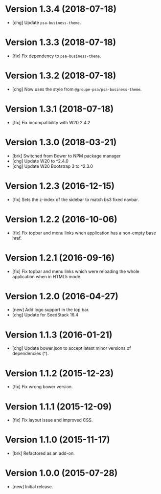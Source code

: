 # Version 1.3.4 (2018-07-18)

* [chg] Update `psa-business-theme`.

# Version 1.3.3 (2018-07-18)

* [fix] Fix dependency to `psa-business-theme`.

# Version 1.3.2 (2018-07-18)

* [chg] Now uses the style from `@groupe-psa/psa-business-theme`.

# Version 1.3.1 (2018-07-18)

* [fix] Fix incompatibility with W20 2.4.2

# Version 1.3.0 (2018-03-21)

* [brk] Switched from Bower to NPM package manager
* [chg] Update W20 to ^2.4.0
* [chg] Update W20 Bootstrap 3 to ^2.3.0

# Version 1.2.3 (2016-12-15)

* [fix] Sets the z-index of the sidebar to match bs3 fixed navbar.

# Version 1.2.2 (2016-10-06)

* [fix] Fix topbar and menu links when application has a non-empty base href.

# Version 1.2.1 (2016-09-16)

* [fix] Fix topbar and menu links which were reloading the whole application when in HTML5 mode.

# Version 1.2.0 (2016-04-27)

* [new] Add logo support in the top bar.
* [chg] Update for SeedStack 16.4

# Version 1.1.3 (2016-01-21)

* [chg] Update bower.json to accept latest minor versions of dependencies (^).

# Version 1.1.2 (2015-12-23)

* [fix] Fix wrong bower version.

# Version 1.1.1 (2015-12-09)

* [fix] Fix layout issue and improved CSS.

# Version 1.1.0 (2015-11-17)

* [brk] Refactored as an add-on.

# Version 1.0.0 (2015-07-28)

* [new] Initial release.
